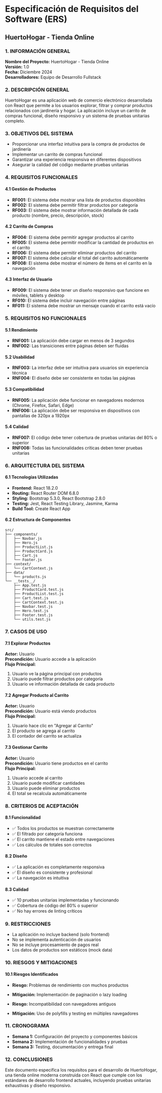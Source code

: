 # Especificación de Requisitos del Software (ERS)
## HuertoHogar - Tienda Online

### 1. INFORMACIÓN GENERAL

**Nombre del Proyecto:** HuertoHogar - Tienda Online  
**Versión:** 1.0  
**Fecha:** Diciembre 2024  
**Desarrolladores:** Equipo de Desarrollo Fullstack  

### 2. DESCRIPCIÓN GENERAL

HuertoHogar es una aplicación web de comercio electrónico desarrollada con React que permite a los usuarios explorar, filtrar y comprar productos relacionados con jardinería y hogar. La aplicación incluye un carrito de compras funcional, diseño responsivo y un sistema de pruebas unitarias completo.

### 3. OBJETIVOS DEL SISTEMA

- Proporcionar una interfaz intuitiva para la compra de productos de jardinería
- Implementar un carrito de compras funcional
- Garantizar una experiencia responsiva en diferentes dispositivos
- Asegurar la calidad del código mediante pruebas unitarias

### 4. REQUISITOS FUNCIONALES

#### 4.1 Gestión de Productos
- **RF001:** El sistema debe mostrar una lista de productos disponibles
- **RF002:** El sistema debe permitir filtrar productos por categoría
- **RF003:** El sistema debe mostrar información detallada de cada producto (nombre, precio, descripción, stock)

#### 4.2 Carrito de Compras
- **RF004:** El sistema debe permitir agregar productos al carrito
- **RF005:** El sistema debe permitir modificar la cantidad de productos en el carrito
- **RF006:** El sistema debe permitir eliminar productos del carrito
- **RF007:** El sistema debe calcular el total del carrito automáticamente
- **RF008:** El sistema debe mostrar el número de items en el carrito en la navegación

#### 4.3 Interfaz de Usuario
- **RF009:** El sistema debe tener un diseño responsivo que funcione en móviles, tablets y desktop
- **RF010:** El sistema debe incluir navegación entre páginas
- **RF011:** El sistema debe mostrar un mensaje cuando el carrito está vacío

### 5. REQUISITOS NO FUNCIONALES

#### 5.1 Rendimiento
- **RNF001:** La aplicación debe cargar en menos de 3 segundos
- **RNF002:** Las transiciones entre páginas deben ser fluidas

#### 5.2 Usabilidad
- **RNF003:** La interfaz debe ser intuitiva para usuarios sin experiencia técnica
- **RNF004:** El diseño debe ser consistente en todas las páginas

#### 5.3 Compatibilidad
- **RNF005:** La aplicación debe funcionar en navegadores modernos (Chrome, Firefox, Safari, Edge)
- **RNF006:** La aplicación debe ser responsiva en dispositivos con pantallas de 320px a 1920px

#### 5.4 Calidad
- **RNF007:** El código debe tener cobertura de pruebas unitarias del 80% o superior
- **RNF008:** Todas las funcionalidades críticas deben tener pruebas unitarias

### 6. ARQUITECTURA DEL SISTEMA

#### 6.1 Tecnologías Utilizadas
- **Frontend:** React 18.2.0
- **Routing:** React Router DOM 6.8.0
- **Styling:** Bootstrap 5.3.0, React Bootstrap 2.8.0
- **Testing:** Jest, React Testing Library, Jasmine, Karma
- **Build Tool:** Create React App

#### 6.2 Estructura de Componentes
```
src/
├── components/
│   ├── Navbar.js
│   ├── Hero.js
│   ├── ProductList.js
│   ├── ProductCard.js
│   ├── Cart.js
│   └── Footer.js
├── context/
│   └── CartContext.js
├── data/
│   └── products.js
└── __tests__/
    ├── App.test.js
    ├── ProductCard.test.js
    ├── ProductList.test.js
    ├── Cart.test.js
    ├── CartContext.test.js
    ├── Navbar.test.js
    ├── Hero.test.js
    ├── Footer.test.js
    └── utils.test.js
```

### 7. CASOS DE USO

#### 7.1 Explorar Productos
**Actor:** Usuario  
**Precondición:** Usuario accede a la aplicación  
**Flujo Principal:**
1. Usuario ve la página principal con productos
2. Usuario puede filtrar productos por categoría
3. Usuario ve información detallada de cada producto

#### 7.2 Agregar Producto al Carrito
**Actor:** Usuario  
**Precondición:** Usuario está viendo productos  
**Flujo Principal:**
1. Usuario hace clic en "Agregar al Carrito"
2. El producto se agrega al carrito
3. El contador del carrito se actualiza

#### 7.3 Gestionar Carrito
**Actor:** Usuario  
**Precondición:** Usuario tiene productos en el carrito  
**Flujo Principal:**
1. Usuario accede al carrito
2. Usuario puede modificar cantidades
3. Usuario puede eliminar productos
4. El total se recalcula automáticamente

### 8. CRITERIOS DE ACEPTACIÓN

#### 8.1 Funcionalidad
- ✅ Todos los productos se muestran correctamente
- ✅ El filtrado por categoría funciona
- ✅ El carrito mantiene el estado entre navegaciones
- ✅ Los cálculos de totales son correctos

#### 8.2 Diseño
- ✅ La aplicación es completamente responsiva
- ✅ El diseño es consistente y profesional
- ✅ La navegación es intuitiva

#### 8.3 Calidad
- ✅ 10 pruebas unitarias implementadas y funcionando
- ✅ Cobertura de código del 80% o superior
- ✅ No hay errores de linting críticos

### 9. RESTRICCIONES

- La aplicación no incluye backend (solo frontend)
- No se implementa autenticación de usuarios
- No se incluye procesamiento de pagos real
- Los datos de productos son estáticos (mock data)

### 10. RIESGOS Y MITIGACIONES

#### 10.1 Riesgos Identificados
- **Riesgo:** Problemas de rendimiento con muchos productos
- **Mitigación:** Implementación de paginación o lazy loading

- **Riesgo:** Incompatibilidad con navegadores antiguos
- **Mitigación:** Uso de polyfills y testing en múltiples navegadores

### 11. CRONOGRAMA

- **Semana 1:** Configuración del proyecto y componentes básicos
- **Semana 2:** Implementación de funcionalidades y pruebas
- **Semana 3:** Testing, documentación y entrega final

### 12. CONCLUSIONES

Este documento especifica los requisitos para el desarrollo de HuertoHogar, una tienda online moderna construida con React que cumple con los estándares de desarrollo frontend actuales, incluyendo pruebas unitarias exhaustivas y diseño responsivo.
